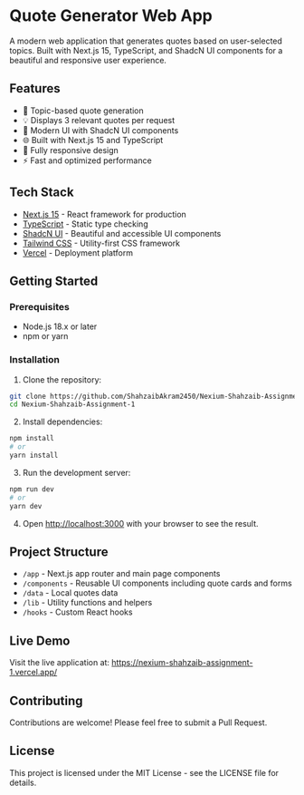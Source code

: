 # Quote Generator Web App

A modern web application that generates quotes based on user-selected topics. Built with Next.js 15, TypeScript, and ShadcN UI components for a beautiful and responsive user experience.

## Features

- 🎯 Topic-based quote generation
- 💡 Displays 3 relevant quotes per request
- 🎨 Modern UI with ShadcN UI components
- 🌐 Built with Next.js 15 and TypeScript
- 📱 Fully responsive design
- ⚡ Fast and optimized performance

## Tech Stack

- [Next.js 15](https://nextjs.org/) - React framework for production
- [TypeScript](https://www.typescriptlang.org/) - Static type checking
- [ShadcN UI](https://ui.shadcn.com/) - Beautiful and accessible UI components
- [Tailwind CSS](https://tailwindcss.com/) - Utility-first CSS framework
- [Vercel](https://vercel.com/) - Deployment platform

## Getting Started

### Prerequisites

- Node.js 18.x or later
- npm or yarn

### Installation

1. Clone the repository:

```bash
git clone https://github.com/ShahzaibAkram2450/Nexium-Shahzaib-Assignment-1
cd Nexium-Shahzaib-Assignment-1
```

2. Install dependencies:

```bash
npm install
# or
yarn install
```

3. Run the development server:

```bash
npm run dev
# or
yarn dev
```

4. Open [http://localhost:3000](http://localhost:3000) with your browser to see the result.

## Project Structure

- `/app` - Next.js app router and main page components
- `/components` - Reusable UI components including quote cards and forms
- `/data` - Local quotes data
- `/lib` - Utility functions and helpers
- `/hooks` - Custom React hooks

## Live Demo

Visit the live application at: https://nexium-shahzaib-assignment-1.vercel.app/

## Contributing

Contributions are welcome! Please feel free to submit a Pull Request.

## License

This project is licensed under the MIT License - see the LICENSE file for details.
